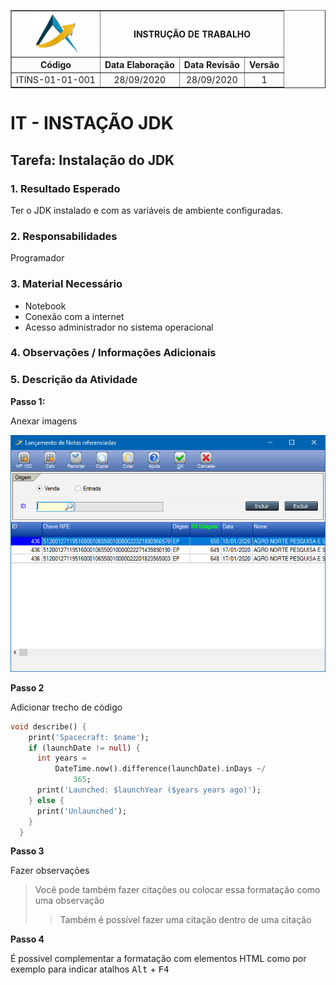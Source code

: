 <table border="1">
    <tr>
        <th><img width="75" src="imagens/path41.png"></th>
        <th colspan=3>INSTRUÇÃO DE TRABALHO</th>
    </tr>
    <tr>
        <th>Código</th>
        <th>Data Elaboração</th>
        <th>Data Revisão</th>
        <th>Versão</th>
    </tr>
    <tr style="text-align: center;">
        <td>ITINS-01-01-001</td>
        <td>28/09/2020</td>
        <td>28/09/2020</td>
        <td>1</td>
    </tr>
</table>

# IT - INSTAÇÃO JDK

## Tarefa: Instalação do JDK

### **1. Resultado Esperado**

Ter o JDK instalado e com as variáveis de ambiente configuradas.

### **2. Responsabilidades**

Programador

### **3. Material Necessário**

- Notebook
- Conexão com a internet
- Acesso administrador no sistema operacional

### **4. Observações / Informações Adicionais** 

### **5. Descrição da Atividade**

**Passo 1:**

Anexar imagens

![Tela de Lançamento](imagens/frame.png)

**Passo 2**

Adicionar trecho de código

```dart
void describe() {
    print('Spacecraft: $name');
    if (launchDate != null) {
      int years =
          DateTime.now().difference(launchDate).inDays ~/
              365;
      print('Launched: $launchYear ($years years ago)');
    } else {
      print('Unlaunched');
    }
  }
```

**Passo 3**

Fazer observações

> Você pode também fazer citações ou colocar essa formatação como uma observação
> > Também é possível fazer uma citação dentro de uma citação

**Passo 4**

É possivel complementar a formatação com elementos HTML como por exemplo para indicar atalhos <kbd>Alt</kbd> + <kbd>F4</kbd>